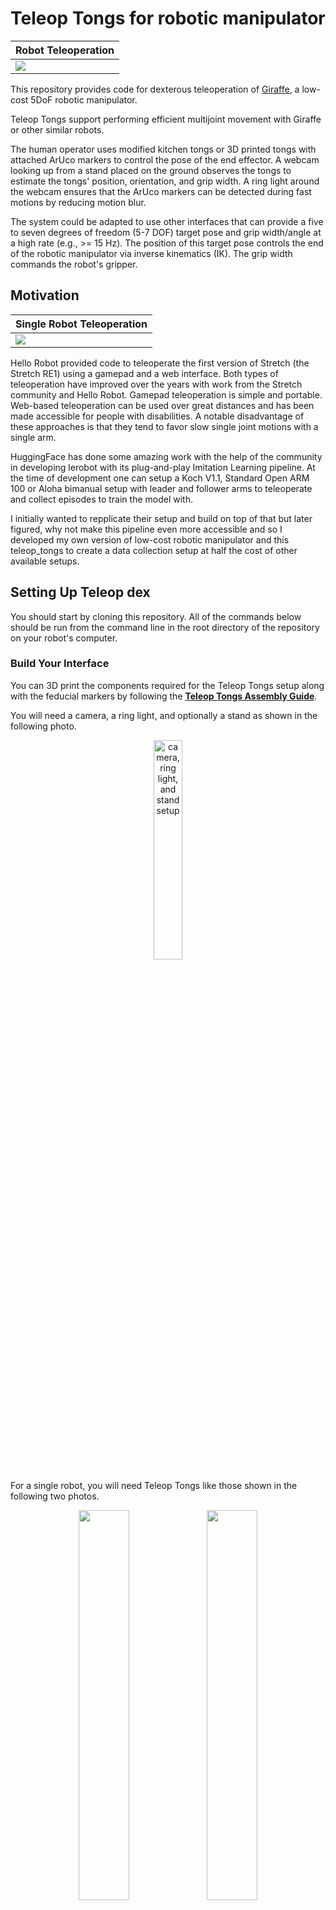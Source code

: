 # __Teleop Tongs for robotic manipulator__

| Robot Teleoperation                            |
| ---------------------------------------------- |
| ![](./gifs/single_arm_dishes_short_318x360.gif) |

This repository provides code for dexterous teleoperation of [Giraffe](https://github.com/carpit680/giraffe), a low-cost 5DoF robotic manipulator.

Teleop Tongs support performing efficient multijoint movement with Giraffe or other similar robots.

The human operator uses modified kitchen tongs or 3D printed tongs with attached ArUco markers to control the pose of the end effector. A webcam looking up from a stand placed on the ground observes the tongs to estimate the tongs' position, orientation, and grip width. A ring light around the webcam ensures that the ArUco markers can be detected during fast motions by reducing motion blur.

The system could be adapted to use other interfaces that can provide a five to seven degrees of freedom (5-7 DOF) target pose and grip width/angle at a high rate (e.g., >= 15 Hz). The position of this target pose controls the end of the robotic manipulator via inverse kinematics (IK). The grip width commands the robot's gripper.

## Motivation

| Single Robot Teleoperation                     |
| ---------------------------------------------- |
|          ![](./gifs/play_with_dog.gif)          |

Hello Robot provided code to teleoperate the first version of Stretch (the Stretch RE1) using a gamepad and a web interface. Both types of teleoperation have improved over the years with work from the Stretch community and Hello Robot. Gamepad teleoperation is simple and portable. Web-based teleoperation can be used over great distances and has been made accessible for people with disabilities. A notable disadvantage of these approaches is that they tend to favor slow single joint motions with a single arm.

HuggingFace has done some amazing work with the help of the community in developing lerobot with its plug-and-play Imitation Learning pipeline. At the time of development one can setup a Koch V1.1, Standard Open ARM 100 or Aloha bimanual setup with leader and follower arms to teleoperate and collect episodes to train the model with.

I initially wanted to repplicate their setup and build on top of that but later figured, why not make this pipeline even more accessible and so I developed my own version of low-cost robotic manipulator and this teleop_tongs to create a data collection setup at half the cost of other available setups.

## Setting Up Teleop dex

You should start by cloning this repository. All of the commands below should be run from the command line in the root directory of the repository on your robot's computer. 

### Build Your Interface

You can 3D print the components required for the Teleop Tongs setup along with the feducial markers by following the __[Teleop Tongs Assembly Guide](https://docs.google.com/document/d/1RCJbuiAU41ctlkckxPVuluC3laB2XDHw1zR1Jke-rWY/edit?usp=sharing)__.

You will need a camera, a ring light, and optionally a stand as shown in the following photo.

<div style="text-align: center;">
    <img src="./images/camera_ring_light_and_stand.jpeg" width="30%" alt="camera, ring light, and stand setup">
</div>

For a single robot, you will need Teleop Tongs like those shown in the following two photos.

<div style="text-align: center;">
    <img src="./images/teleop_tongs_held_open.jpeg" width="40%"> <img src="./images/teleop_tongs_held_closed.jpeg" width="40%">
</div>

### Run the Installation Script

Clone this github repository.

```bash
git clone -b ros2 https://github.com/carpit680/teleop_tongs.git
```

Then run the following installation script found in the repository's root directory.

```bash
./install_dex_teleop.sh
```

The installation script sets up a udev rule for a Mi USB Webcam HD, so that the camera can be reset each time you run dexterous teleoperation. This is a workaround to avoid low frame rates and errors in the camera settings.

Next, the installation script installs v4l2 utilities, if necessary.

You also need to install some python dependencies:

```bash
pip install -r requirements.txt
```

### Generate Specialized URDFs

To run Teleop Tongs, you need to generate specialized URDF files. Teleop Tongs uses forward kinematic (FK) and inverse kinematic (IK) models of the robot. These models use specialized URDFs generated from the calibrated URDF on your robot.

```bash
python3 prepare_specialized_urdfs.py
```

### Set Up the Camera, Ring Light and Stand

As shown in the photo above, the camera stand should be placed on the ground, and the camera should be pointed straight up. The stand should be at its minimum height.

The camera should be plugged into your computer using a USB extension cable. The ring light should not be plugged carelessly as it requires too much power - it can either be plugged into a powered USB port, or externally.

When using the camera, the top of the camera should be pointed away from you. With respect to the robot, the top of the camera points in the direction of arm extended forward from its base, and the lens of the camera looks up.

### Calibrate the Webcam

After setting up your camera, you need to calibrate it.

First, generate a calibration board using the following command:

```bash
python3 webcam_calibration_create_board.py
```

This should result in the following PNG file.

```bash
webcam_aruco_calibration_board.png
```

Print this image out without scaling it. The resulting printout should match the dimensions specified in the PNG file.

Mount the resulting printout on a flat surface that you can move around the camera to capture calibration images __with the ring light turned on__.

Use the following command and your calibration pattern to collect calibration images for your Logitech C930e webcam. The entire calibration board should be visible and not too far away, or else the calibration images can lead to errors.

```bash
python3 webcam_calibration_collect_images.py
```

The images will be stored in the following directory.

```bash
./webcam_calibration_images/<camera name>/<camera resolution>
```

Once you've collected the calibration images, run the following command to process the images.

```bash
python3 webcam_calibration_process_images.py
```

Processing the images will generate a YAML calibration file similar to the following file.

```bash
./webcam_calibration_images/<camera name>/<camera resolution>/camera_calibration_results_20231211211703.yaml
```

### Test the Camera

To make sure that your camera detects the ArUco markers on your tongs, __turn on the ring light__ and run the following code.

```bash
python3 webcam_teleop_interface.py
```

You should see images from the camera with green boxes drawn around detected ArUco markers.

## Running Teleop Tongs

After you've gotten everything setup, you can try out Teleop Tongs. Make sure to start with slow motions, to test your system, gain experience, and warm up.

### Start with Slow Motions

After setting everything up, run the following command without any command line arguments. __This will result in the robot moving at the slowest available speed while you ensure that everything is working properly and get used to using the teleoperation system.__

```bash
python3 dex_teleop.py
```

### When You're Ready, Try Fast Motions

Once you are confident that you have the system correctly configured and have learned to use it at the slowest speed, you can run the following command to try it at the fastest available speed. __The robot will move fast, so be very careful!__

```bash
python3 dex_teleop.py --fast
```

### Advanced: Multiprocessing with Shared Memory

To achieve better performance, you can run Teleop Tongs using two processes that communicate via shared memory.

First, run the interface process in a terminal. This process observes ArUco markers with the webcam to create goals for the robot's gripper.

```bash
python3 goal_from_teleop.py --multiprocessing
```

Second, run the robot process in a different terminal. This process receives gripper goals and attempts to achieve them by controlling the robot.

```bash
python3 gripper_to_goal.py --multiprocessing --fast
```

## Acknowledgment

Blaine Matulevich has been extremely helpful throughout the development of Teleop Tongs, including testing, providing feedback, discussing the system, and contributing ideas. The entire Hello Robot team provided essential support throughout, including helping with early versions of Stretch 3, which the entire company worked on intensely.
